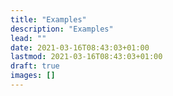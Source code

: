 ```yaml
---
title: "Examples"
description: "Examples"
lead: ""
date: 2021-03-16T08:43:03+01:00
lastmod: 2021-03-16T08:43:03+01:00
draft: true
images: []
---
```

